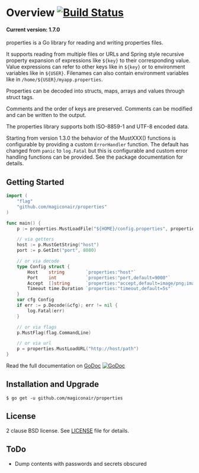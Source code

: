 Overview [![Build Status](https://travis-ci.org/magiconair/properties.svg?branch=master)](https://travis-ci.org/magiconair/properties)
========

#### Current version: 1.7.0

properties is a Go library for reading and writing properties files.

It supports reading from multiple files or URLs and Spring style recursive
property expansion of expressions like `${key}` to their corresponding value.
Value expressions can refer to other keys like in `${key}` or to environment
variables like in `${USER}`.  Filenames can also contain environment variables
like in `/home/${USER}/myapp.properties`.

Properties can be decoded into structs, maps, arrays and values through
struct tags.

Comments and the order of keys are preserved. Comments can be modified
and can be written to the output.

The properties library supports both ISO-8859-1 and UTF-8 encoded data.

Starting from version 1.3.0 the behavior of the MustXXX() functions is
configurable by providing a custom `ErrorHandler` function. The default has
changed from `panic` to `log.Fatal` but this is configurable and custom
error handling functions can be provided. See the package documentation for
details.

Getting Started
---------------

```go
import (
	"flag"
	"github.com/magiconair/properties"
)

func main() {
	p := properties.MustLoadFile("${HOME}/config.properties", properties.UTF8)

	// via getters
	host := p.MustGetString("host")
	port := p.GetInt("port", 8080)

	// or via decode
	type Config struct {
		Host    string        `properties:"host"`
		Port    int           `properties:"port,default=9000"`
		Accept  []string      `properties:"accept,default=image/png;image;gif"`
		Timeout time.Duration `properties:"timeout,default=5s"`
	}
	var cfg Config
	if err := p.Decode(&cfg); err != nil {
		log.Fatal(err)
	}

	// or via flags
	p.MustFlag(flag.CommandLine)

	// or via url
	p = properties.MustLoadURL("http://host/path")
}

```

Read the full documentation on [GoDoc](https://godoc.org/github.com/magiconair/properties)   [![GoDoc](https://godoc.org/github.com/magiconair/properties?status.png)](https://godoc.org/github.com/magiconair/properties)

Installation and Upgrade
------------------------

```
$ go get -u github.com/magiconair/properties
```

License
-------

2 clause BSD license. See [LICENSE](https://github.com/magiconair/properties/blob/master/LICENSE) file for details.

ToDo
----
* Dump contents with passwords and secrets obscured

